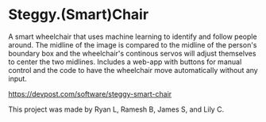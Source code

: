 # Steggy.(Smart)Chair
A smart wheelchair that uses machine learning to identify and follow people around. The midline of the image is compared to the midline of the person's boundary box and the wheelchair's continous servos will adjust themselves to center the two midlines. Includes a web-app with buttons for manual control and the code to have the wheelchair move automatically without any input.

https://devpost.com/software/steggy-smart-chair

This project was made by Ryan L, Ramesh B, James S, and Lily C.
